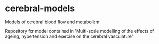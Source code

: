 # cerebral-models
Models of cerebral blood flow and metabolism

Repository for model contained in 'Multi-scale modelling of the effects of ageing, hypertension and exercise on the cerebral vasculature"
